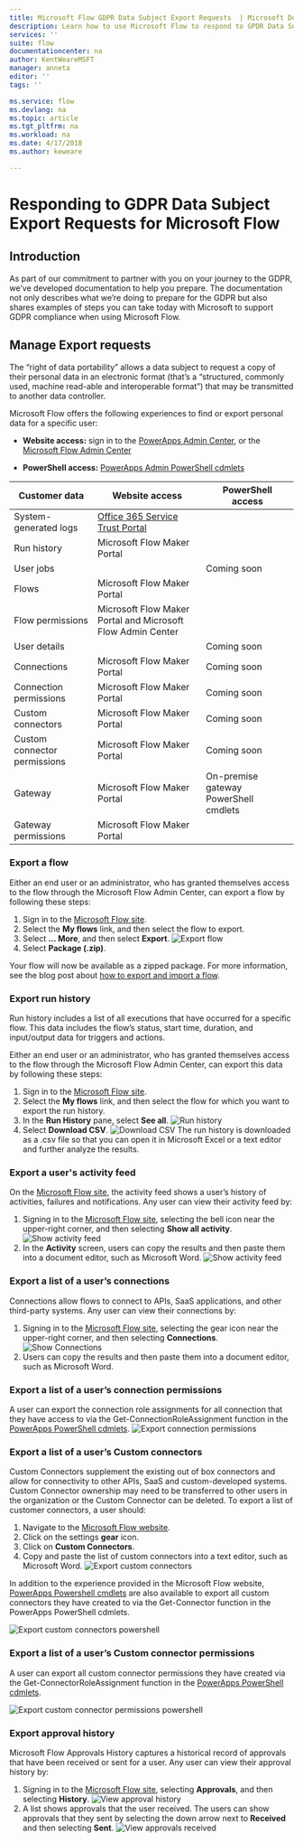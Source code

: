 ```yaml
---
title: Microsoft Flow GDPR Data Subject Export Requests  | Microsoft Docs
description: Learn how to use Microsoft Flow to respond to GPDR Data Subject Requests.  
services: ''
suite: flow
documentationcenter: na
author: KentWeareMSFT
manager: anneta
editor: ''
tags: ''

ms.service: flow
ms.devlang: na
ms.topic: article
ms.tgt_pltfrm: na
ms.workload: na
ms.date: 4/17/2018
ms.author: keweare

---
```

# Responding to GDPR Data Subject Export Requests for Microsoft Flow

## Introduction

As part of our commitment to partner with you on your journey to the GDPR, we’ve developed  documentation to help you prepare. The documentation not only describes what we’re doing to prepare for the GDPR but also shares examples of steps you can take today with Microsoft to support GDPR compliance when using  Microsoft Flow.

## Manage Export requests
The “right of data portability” allows a data subject to request a copy of their personal data in an electronic format (that’s a “structured, commonly used, machine read-able and interoperable format”) that may be transmitted to another data controller. 

Microsoft Flow offers the following experiences to find or export personal data for a specific user:

* **Website access:** sign in to the [PowerApps Admin Center](https://admin.powerapps.com/), or the [Microsoft Flow Admin Center](https://admin.flow.microsoft.com/)

* **PowerShell access:**  [PowerApps Admin PowerShell cdmlets](https://go.microsoft.com/fwlink/?linkid=871804) 

|**Customer data**|**Website access**|**PowerShell access**|
|-----------------|------------------|-------------------|
|System-generated logs|[Office 365 Service Trust Portal](https://servicetrust.microsoft.com/)|
|Run history|Microsoft Flow Maker Portal||
|User jobs||Coming soon|
|Flows|Microsoft Flow Maker Portal||
|Flow permissions| Microsoft Flow Maker Portal and Microsoft Flow Admin Center||
|User details||Coming soon|
|Connections|Microsoft Flow Maker Portal|Coming soon|
|Connection permissions|Microsoft Flow Maker Portal|Coming soon|
|Custom connectors|Microsoft Flow Maker Portal|Coming soon|
|Custom connector permissions|Microsoft Flow Maker Portal|Coming soon|
|Gateway|Microsoft Flow Maker Portal|On-premise gateway PowerShell cmdlets|
|Gateway permissions|Microsoft Flow Maker Portal|

### Export a flow 

Either an end user or an administrator, who has granted themselves access to the flow through the Microsoft Flow Admin Center,  can export a flow by following these steps:
1. Sign in to the [Microsoft Flow site](https://flow.microsoft.com/).
1. Select the **My flows** link, and then select the flow to export.
1. Select **… More**, and then select **Export**.
![Export flow](./media/gdpr-dsr-export/export-flow.png)
1. Select **Package (.zip)**.

Your flow will now be available as a zipped package. For more information, see the blog post about [how to export and import a flow](https://flow.microsoft.com/en-us/blog/import-export-bap-packages/).

### Export run history 

Run history includes a list of all executions that have occurred for a specific flow. This data includes the flow’s status, start time, duration, and input/output data for triggers and actions.

Either an end user or an administrator, who has granted themselves access to the flow through the Microsoft Flow Admin Center, can export this data by following these steps:

1.	Sign in to the [Microsoft Flow site](https://flow.microsoft.com/).
1.	Select the **My flows** link, and then select the flow for which you want to export the run history.
1.	In the **Run History** pane, select **See all**.
![Run history](./media/gdpr-dsr-export/run-history.png)
1.  Select **Download CSV**.
![Download CSV](./media/gdpr-dsr-export/download-csv.png)
The run history is downloaded as a .csv file so that you can open it in Microsoft Excel or a text editor and further analyze the results.

### Export a user's activity feed 

On the [Microsoft Flow site](https://flow.microsoft.com/), the activity feed shows a user’s history of activities, failures and notifications. Any user can view their activity feed by: 
1. Signing in to the [Microsoft Flow site](http://flow.microsoft.com/), selecting the bell icon near the upper-right corner, and then selecting **Show all activity**.    
![Show activity feed](./media/gdpr-dsr-export/show-activity-feed.png)
1. In the **Activity** screen, users can copy the results and then paste them into a document editor, such as Microsoft Word.
![Show activity feed](./media/gdpr-dsr-export/export-activity-feed.png)


### Export a list of a user’s connections

Connections allow flows to connect to APIs, SaaS applications, and other third-party systems. Any user can view their connections by:
1. Signing in to the [Microsoft Flow site](http://flow.microsoft.com/), selecting the gear icon near the upper-right corner, and then selecting **Connections**.
![Show Connections](./media/gdpr-dsr-export/show-connections.png)
1. Users can copy the results and then paste them into a document editor, such as Microsoft Word.

### Export a list of a user’s connection permissions

A user can export the connection role assignments for all connection that they have access to via the Get-ConnectionRoleAssignment function in the [PowerApps PowerShell cdmlets](https://go.microsoft.com/fwlink/?linkid=871804).
![Export connection permissions](./media/gdpr-dsr-export/export-connection-permissions.png)

### Export a list of a user’s Custom connectors

Custom Connectors supplement the existing out of box connectors and allow for connectivity to other APIs, SaaS and custom-developed systems. Custom Connector ownership may need to be transferred to other users in the organization or the Custom Connector can be deleted. To export a list of customer connectors, a user should:

1. Navigate to the [Microsoft Flow website](https://flow.microsoft.com).
1. Click on the settings **gear** icon.
1. Click on **Custom Connectors**.
1. Copy and paste the list of custom connectors into a text editor, such as Microsoft Word.
![Export custom connectors](./media/gdpr-dsr-export/export-custom-connectors.png)

In addition to the experience provided in the Microsoft Flow website, [PowerApps Powershell cmdlets](https://go.microsoft.com/fwlink/?linkid=871804) are also available to export all custom connectors they have created to via the Get-Connector function in the PowerApps PowerShell cdmlets.

![Export custom connectors powershell](./media/gdpr-dsr-export/export-custom-connectors-powershell.png)

### Export a list of a user’s Custom connector permissions

A user can export all custom connector permissions they have created via the Get-ConnectorRoleAssignment function in the [PowerApps PowerShell cdmlets](https://go.microsoft.com/fwlink/?linkid=871804).

![Export custom connector permissions powershell](./media/gdpr-dsr-export/export-connector-permissions.png)

### Export approval history

Microsoft Flow Approvals History captures a historical record of approvals that have been received or sent for a user. Any user can view their approval history by:
1. Signing in to the [Microsoft Flow site](http://flow.microsoft.com/), selecting **Approvals**, and then selecting **History**.
![View approval history](./media/gdpr-dsr-export/view-approval-history.png)
1. A list shows approvals that the user received. The users can show approvals that they sent by selecting the down arrow next to **Received** and then selecting **Sent**.
![View approvals received](./media/gdpr-dsr-export/view-received-approvals.png)




